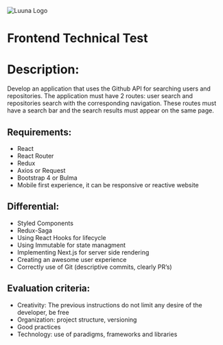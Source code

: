 ![Luuna Logo](https://luuna-bucket.imgix.net/img/header-logo.svg?auto=compress,format)

# Frontend Technical Test

# Description:

Develop an application that uses the Github API for searching users and repositories.
The application must have 2 routes: user search and repositories search with the corresponding navigation.
These routes must have a search bar and the search results must appear on the same page.

## Requirements:

- React
- React Router
- Redux
- Axios or Request
- Bootstrap 4 or Bulma
- Mobile first experience, it can be responsive or reactive website

## Differential:

- Styled Components
- Redux-Saga
- Using React Hooks for lifecycle
- Using Immutable for state managment
- Implementing Next.js for server side rendering
- Creating an awesome user experience
- Correctly use of Git (descriptive commits, clearly PR’s)

## Evaluation criteria:

- Creativity: The previous instructions do not limit any desire of the developer, be free
- Organization: project structure, versioning
- Good practices
- Technology: use of paradigms, frameworks and libraries
